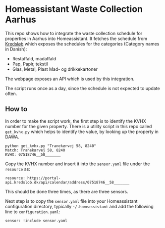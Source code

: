 # Homeassistant Waste Collection Aarhus

This repo shows how to integrate the waste collection schedule for properties in Aarhus into Homeassistant. It fetches the schedule from [Kredsløb](https://www.kredslob.dk/produkter-og-services/genbrug-og-affald/affaldsbeholdere/toemmekalender) which exposes the schedules for the categories (Category names in Danish):

- Restaffald, madaffald
- Pap, Papir, tekstil
- Glas, Metal, Plast Mad- og drikkekartoner

The webpage exposes an API which is used by this integration.

The script runs once as a day, since the schedule is not expected to update often.

## How to

In order to make the script work, the first step is to identify the KVHX number for the given property. There is a utility script in this repo called `get_kvhx.py` which helps to identify the value, by looking up the property in DAWA.

```
python get_kvhx.py "Tranekærvej 58, 8240"
Match: Tranekærvej 58, 8240
KVHX: 07518746__58_______
```

Copy the KVHX number and insert it into the `sensor.yaml` file under the `resource` as:

```
resource: https://portal-api.kredslob.dk/api/calendar/address/07518746__58_______
```

This should be done three times, as there are three sensors.

Next step is to copy the `sensor.yaml` file into your Homeassistant configuration directory, typically `~/.homeassistant` and add the following line to `configuration.yaml`:

```
sensor: !include sensor.yaml
```
